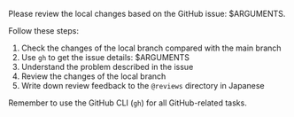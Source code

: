 Please review the local changes based on the GitHub issue: $ARGUMENTS.

Follow these steps:

1. Check the changes of the local branch compared with the main branch  
2. Use `gh` to get the issue details: $ARGUMENTS  
3. Understand the problem described in the issue  
4. Review the changes of the local branch  
5. Write down review feedback to the `@reviews` directory in Japanese  

Remember to use the GitHub CLI (`gh`) for all GitHub-related tasks.
